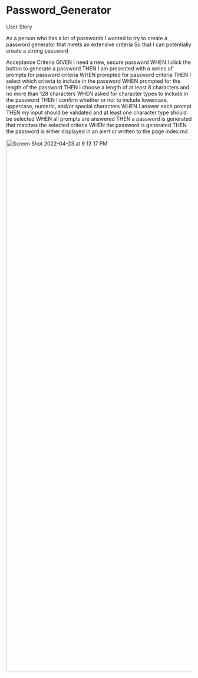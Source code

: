 # Password_Generator

User Story

As a person who has a lot of passwords
I wanted to try to create a password generator that meets an extensive criteria
So that I can potentially create a strong password 

Acceptance Criteria
GIVEN I need a new, secure password
WHEN I click the button to generate a password
THEN I am presented with a series of prompts for password criteria
WHEN prompted for password criteria
THEN I select which criteria to include in the password
WHEN prompted for the length of the password
THEN I choose a length of at least 8 characters and no more than 128 characters
WHEN asked for character types to include in the password
THEN I confirm whether or not to include lowercase, uppercase, numeric, and/or special characters
WHEN I answer each prompt
THEN my input should be validated and at least one character type should be selected
WHEN all prompts are answered
THEN a password is generated that matches the selected criteria
WHEN the password is generated
THEN the password is either displayed in an alert or written to the page
index.md

<img width="1440" alt="Screen Shot 2022-04-23 at 9 13 17 PM" src="https://user-images.githubusercontent.com/92911517/164956298-4f84cbd6-0a27-4fe0-b9c1-d26979843bc8.png">
